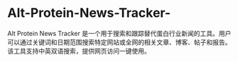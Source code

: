 # Alt-Protein-News-Tracker-
Alt Protein News Tracker 是一个用于搜索和跟踪替代蛋白行业新闻的工具。用户可以通过关键词和日期范围搜索特定网站或全网的相关文章、博客、帖子和报告。该工具支持中英双语搜索，提供网页访问一键使用。
